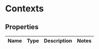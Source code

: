 
# Contexts

## Properties
Name | Type | Description | Notes
------------ | ------------- | ------------- | -------------




